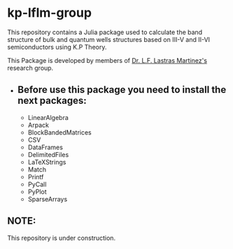 # kp-lflm-group

This repository contains a Julia package used to calculate the band structure of bulk and quantum wells structures based on  III-V and II-VI semiconductors using K.P Theory.

This Package is developed by members of [Dr. L.F. Lastras Martinez's](http://www.iico.uaslp.mx/Paginas/Luis-Felipe.aspx) research group. 

* ## Before use this package you need to install the next packages:
    * LinearAlgebra
    * Arpack
    * BlockBandedMatrices 
    * CSV
    * DataFrames
    * DelimitedFiles 
    * LaTeXStrings 
    * Match 
    * Printf
    * PyCall
    * PyPlot
    * SparseArrays
## NOTE:  
This repository is under construction.